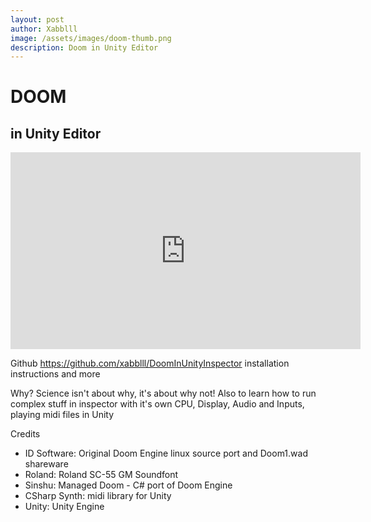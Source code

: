 ```yaml
---
layout: post
author: Xabblll
image: /assets/images/doom-thumb.png
description: Doom in Unity Editor
---
```


# DOOM
## in Unity Editor

<iframe width="560" height="315" src="https://www.youtube.com/embed/4d27NQ1zeZw?si=34yW-Qzm3yoDLADU" title="YouTube video player" frameborder="0" allow="accelerometer; autoplay; clipboard-write; encrypted-media; gyroscope; picture-in-picture; web-share" allowfullscreen></iframe>

Github
https://github.com/xabblll/DoomInUnityInspector
installation instructions and more

Why?
Science isn't about why, it's about why not!
Also to learn how to run complex stuff in inspector with it's own CPU, Display, Audio and Inputs, playing midi files in Unity

Credits
- ID Software: Original Doom Engine linux source port and Doom1.wad shareware
- Roland: Roland SC-55 GM Soundfont
- Sinshu: Managed Doom - C# port of Doom Engine
- CSharp Synth: midi library for Unity
- Unity: Unity Engine
